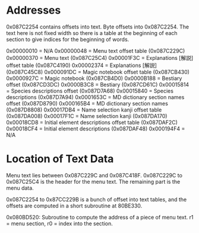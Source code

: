 Addresses
=========
0x087C2254 contains offsets into text. Byte offsets into 0x087C2254.
The text here is not fixed width so there is a table at the beginning
of each section to give indices for the beginning of words.

0x00000010 = N/A
0x00000048 = Menu text offset table (0x087C229C)
0x00000370 = Menu text (0x087C25C4)
0x00001F3C = Explanations [解説] offset table (0x087C4190)
0x00002374 = Explanations [解説] (0x087C45C8)
0x000091DC = Magic notebook offset table (0x087CB430)
0x0000927C = Magic notebook (0x087CB4D0)
0x0000B188 = Bestiary offset (0x087CD3DC)
0x0000B3C8 = Bestiary (0x087CD61C)
0x00015814 = Species descriptions offset (0x087D7A68)
0x00015840 = Species descriptions (0x087D7A94)
0x0001653C = MD dictionary section names offset (0x087D8790)
0x000165B4 = MD dictionary section names (0x087D8808)
0x00017DB4 = Name selection kanji offset table (0x087DA008)
0x00017F1C = Name selection kanji (0x087DA170)
0x00018CD8 = Initial element descriptions offset table (0x087DAF2C)
0x00018CF4 = Initial element descriptions (0x087DAF48)
0x000194F4 = N/A

Location of Text Data
=====================
Menu text lies between 0x087C229C and 0x087C418F.
0x087C229C to 0x087C25C4 is the header for the menu text.
The remaining part is the menu data.

0x087C2254 to 0x87CC229B is a bunch of offset into text tables, and the offsets
are computed in a short subroutine at 80BE330.


0x080BD520: Subroutine to compute the address of a piece of menu text. r1 = menu section, r0 = index into the section.
